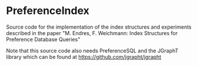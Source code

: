 # PreferenceIndex
Source code for the implementation of the index structures and experiments described in the paper "M. Endres, F. Weichmann: Index Structures for Preference Database Queries"

Note that this source code also needs PreferenceSQL and the JGraphT library which can be found at https://github.com/jgrapht/jgrapht
